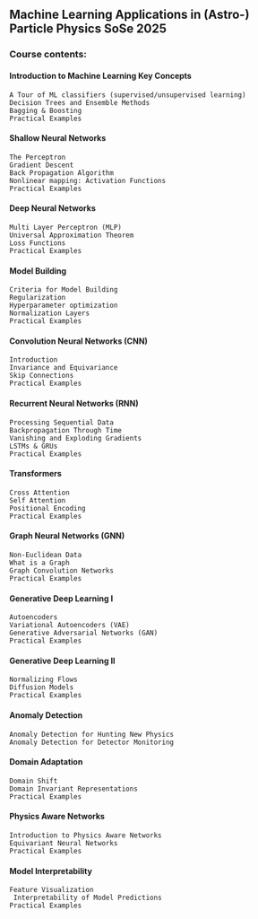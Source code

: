 ## Machine Learning Applications in (Astro-) Particle Physics SoSe 2025

### Course contents:

#### Introduction to Machine Learning Key Concepts  

    A Tour of ML classifiers (supervised/unsupervised learning)   
    Decision Trees and Ensemble Methods 
    Bagging & Boosting   
    Practical Examples  

#### Shallow Neural Networks  

    The Perceptron  
    Gradient Descent 
    Back Propagation Algorithm  
    Nonlinear mapping: Activation Functions  
    Practical Examples  

#### Deep Neural Networks  

    Multi Layer Perceptron (MLP)  
    Universal Approximation Theorem   
    Loss Functions  
    Practical Examples  

#### Model Building  

    Criteria for Model Building  
    Regularization  
    Hyperparameter optimization  
    Normalization Layers  
    Practical Examples  

#### Convolution Neural Networks (CNN)  

    Introduction  
    Invariance and Equivariance  
    Skip Connections  
    Practical Examples  

#### Recurrent Neural Networks (RNN)  

    Processing Sequential Data  
    Backpropagation Through Time  
    Vanishing and Exploding Gradients  
    LSTMs & GRUs  
    Practical Examples  

#### Transformers  

    Cross Attention  
    Self Attention  
    Positional Encoding  
    Practical Examples  

#### Graph Neural Networks (GNN)  

    Non-Euclidean Data  
    What is a Graph  
    Graph Convolution Networks  
    Practical Examples  

#### Generative Deep Learning I  

    Autoencoders  
    Variational Autoencoders (VAE)  
    Generative Adversarial Networks (GAN)  
    Practical Examples  

#### Generative Deep Learning II  

    Normalizing Flows  
    Diffusion Models  
    Practical Examples  

#### Anomaly Detection  

    Anomaly Detection for Hunting New Physics  
    Anomaly Detection for Detector Monitoring  

#### Domain Adaptation  

    Domain Shift  
    Domain Invariant Representations  
    Practical Examples  

#### Physics Aware Networks  

    Introduction to Physics Aware Networks  
    Equivariant Neural Networks  
    Practical Examples  

#### Model Interpretability  

    Feature Visualization  
     Interpretability of Model Predictions  
    Practical Examples  
